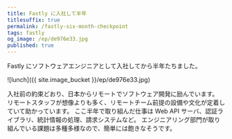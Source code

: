 ```yaml
---
title: Fastly に入社して半年
titlesuffix: true
permalink: /fastly-six-month-checkpoint
tags: fastly
og_image: /ep/de976e33.jpg
published: true
---
```


Fastly にソフトウェアエンジニアとして入社してから半年たちました。

![lunch]({{ site.image_bucket }}/ep/de976e33.jpg)

入社前の約束どおり、日本からリモートでソフトウェア開発に励んでいます。
リモートスタッフが想像よりも多く、リモートチーム前提の設備や文化が定着していて助かっています。
ここ半年で取り組んだ仕事は Web API サーバ、認証ライブラリ、統計情報の処理、請求システムなど。
エンジニアリング部門が取り組んでいる課題は多種多様なので、簡単には飽きなそうです。

